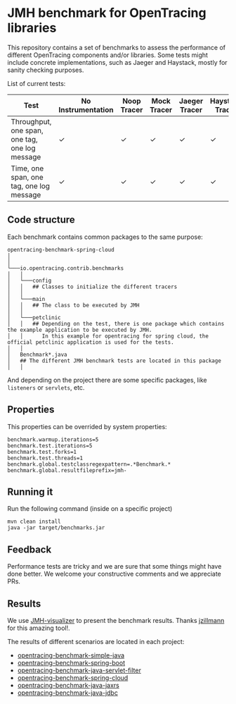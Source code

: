 # JMH benchmark for OpenTracing libraries

This repository contains a set of benchmarks to assess the performance of different OpenTracing components and/or libraries. Some tests might include concrete implementations, such as Jaeger and Haystack, mostly for sanity checking purposes.

List of current tests:

| Test                                            | No Instrumentation | Noop Tracer | Mock Tracer | Jaeger Tracer | Haystack Tracer |
| ----------------------------------------------- | ------------------ | ----------- | ----------- | ------------- | --------------- |
| Throughput, one span, one tag, one log message  |          ✓         |      ✓      |       ✓     |       ✓       |        ✓        |
| Time, one span, one tag, one log message        |          ✓         |      ✓      |       ✓     |       ✓       |        ✓        |

## Code structure

Each benchmark contains common packages to the same purpose: 

```
opentracing-benchmark-spring-cloud
│   
│   
└───io.opentracing.contrib.benchmarks
│   │
│   └───config
│   │   ## Classes to initialize the different tracers
│   │
│   └───main
│   │   ## The class to be executed by JMH 
│   │
│   └───petclinic
│   │   ## Depending on the test, there is one package which contains the example application to be executed by JMH. 
│   │      In this example for opentracing for spring cloud, the official petclinic application is used for the tests.
│   │    
│   Benchmark*.java 
│   ## The different JMH benchmark tests are located in this package
│   │
```

And depending on the project there are some specific packages, like `listeners` or `servlets`, etc. 

## Properties

This properties can be overrided by system properties:

```properties
benchmark.warmup.iterations=5
benchmark.test.iterations=5
benchmark.test.forks=1
benchmark.test.threads=1
benchmark.global.testclassregexpattern=.*Benchmark.*
benchmark.global.resultfileprefix=jmh-

```

## Running it
Run the following command (inside on a specific project)

```
mvn clean install
java -jar target/benchmarks.jar
```

## Feedback

Performance tests are tricky and we are sure that some things might have done better. We welcome your constructive comments and we appreciate PRs.

## Results
We use [JMH-visualizer](https://github.com/jzillmann/jmh-visualizer) to present the benchmark results. Thanks [jzillmann](https://github.com/jzillmann) 
for this amazing tool!. 

The results of different scenarios are located in each project:
- [opentracing-benchmark-simple-java](https://github.com/gsoria/opentracing-java-benchmark/tree/master/opentracing-benchmark-simple-java)
- [opentracing-benchmark-spring-boot](https://github.com/gsoria/opentracing-java-benchmark/tree/master/opentracing-benchmark-spring-boot)
- [opentracing-benchmark-java-servlet-filter](https://github.com/gsoria/opentracing-java-benchmark/tree/master/opentracing-benchmark-java-servlet-filter)
- [opentracing-benchmark-spring-cloud](https://github.com/gsoria/opentracing-java-benchmark/tree/master/opentracing-benchmark-spring-cloud)
- [opentracing-benchmark-java-jaxrs](https://github.com/gsoria/opentracing-java-benchmark/tree/master/opentracing-benchmark-java-jaxrs)
- [opentracing-benchmark-java-jdbc](https://github.com/gsoria/opentracing-java-benchmark/tree/master/opentracing-benchmark-java-jdbc)